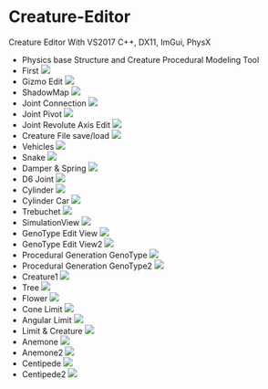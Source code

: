 # Creature-Editor
Creature Editor With VS2017 C++, DX11, ImGui, PhysX
 - Physics base Structure and Creature Procedural Modeling Tool
- First
![](https://github.com/jjuiddong/Creature-Editor/blob/master/Doc/first.jpg?raw=true)
- Gizmo Edit
![](https://github.com/jjuiddong/Creature-Editor/blob/master/Doc/gizmo.jpg?raw=true)
- ShadowMap
![](https://github.com/jjuiddong/Creature-Editor/blob/master/Doc/gizmo2.jpg?raw=true)
- Joint Connection
![](https://github.com/jjuiddong/Creature-Editor/blob/master/Doc/joint.jpg?raw=true)
- Joint Pivot
![](https://github.com/jjuiddong/Creature-Editor/blob/master/Doc/pivot.jpg?raw=true)
- Joint Revolute Axis Edit
![](https://github.com/jjuiddong/Creature-Editor/blob/master/Doc/joint%20revolute2.jpg?raw=true)
- Creature File save/load
![](https://github.com/jjuiddong/Creature-Editor/blob/master/Doc/creature.jpg?raw=true)
- Vehicles
![](https://github.com/jjuiddong/Creature-Editor/blob/master/Doc/car5.jpg?raw=true)
- Snake
![](https://github.com/jjuiddong/Creature-Editor/blob/master/Doc/snake.jpg?raw=true)
- Damper & Spring
![](https://github.com/jjuiddong/Creature-Editor/blob/master/Doc/springv.jpg?raw=true)
- D6 Joint
![](https://github.com/jjuiddong/Creature-Editor/blob/master/Doc/articulate.jpg?raw=true)
- Cylinder
![](https://github.com/jjuiddong/Creature-Editor/blob/master/Doc/cylinder.jpg?raw=true)
- Cylinder Car
![](https://github.com/jjuiddong/Creature-Editor/blob/master/Doc/cylinder-car.jpg?raw=true)
- Trebuchet
![](https://github.com/jjuiddong/Creature-Editor/blob/master/Doc/trebuchet2.jpg?raw=true)
- SimulationView
![](https://github.com/jjuiddong/Creature-Editor/blob/master/Doc/simulationview.jpg?raw=true)
- GenoType Edit View
![](https://github.com/jjuiddong/Creature-Editor/blob/master/Doc/genotypeview.jpg?raw=true)
- GenoType Edit View2
![](https://github.com/jjuiddong/Creature-Editor/blob/master/Doc/genotype%20edit2.jpg?raw=true)
- Procedural Generation GenoType
![](https://github.com/jjuiddong/Creature-Editor/blob/master/Doc/genotype%20procedural%20generation.jpg?raw=true)
- Procedural Generation GenoType2
![](https://github.com/jjuiddong/Creature-Editor/blob/master/Doc/procedural%20generation1.jpg?raw=true)
- Creature1
![](https://github.com/jjuiddong/Creature-Editor/blob/master/Doc/creature1.jpg?raw=true)
- Tree
![](https://github.com/jjuiddong/Creature-Editor/blob/master/Doc/tree.jpg?raw=true)
- Flower
![](https://github.com/jjuiddong/Creature-Editor/blob/master/Doc/flower2.jpg?raw=true)
- Cone Limit
![](https://github.com/jjuiddong/Creature-Editor/blob/master/Doc/cone%20limit.jpg?raw=true)
- Angular Limit
![](https://github.com/jjuiddong/Creature-Editor/blob/master/Doc/angular%20limit.jpg?raw=true)
- Limit & Creature
![](https://github.com/jjuiddong/Creature-Editor/blob/master/Doc/creature2.jpg?raw=true)
- Anemone
![](https://github.com/jjuiddong/Creature-Editor/blob/master/Doc/anemone.jpg?raw=true)
- Anemone2
![](https://github.com/jjuiddong/Creature-Editor/blob/master/Doc/anemone2.jpg?raw=true)
- Centipede
![](https://github.com/jjuiddong/Creature-Editor/blob/master/Doc/centipede.jpg?raw=true)
- Centipede2
![](https://github.com/jjuiddong/Creature-Editor/blob/master/Doc/centipede2.jpg?raw=true)
